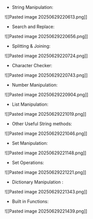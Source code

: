 - String Manipulation: 

![[Pasted image 20250629220613.png]]

- Search and Replace:

![[Pasted image 20250629220656.png]]

- Splitting & Joining:

![[Pasted image 20250629220724.png]]

- Character Checker:

![[Pasted image 20250629220743.png]]

- Number Manipulation:

![[Pasted image 20250629220904.png]]

- List Manipulation:

![[Pasted image 20250629221019.png]]

- Other Useful String methods:

![[Pasted image 20250629221046.png]]

- Set Manipulation: 

![[Pasted image 20250629221148.png]]

- Set Operations:

![[Pasted image 20250629221221.png]]

- Dictionary Manipulation : 

![[Pasted image 20250629221343.png]]

- Built in Functions: 

![[Pasted image 20250629221439.png]]

